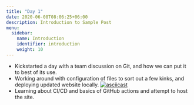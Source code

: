 ```yaml
---
title: "Day 1"
date: 2020-06-08T08:06:25+06:00
description: Introduction to Sample Post
menu:
  sidebar:
    name: Introduction
    identifier: introduction
    weight: 10
---
```


- Kickstarted a day with a team discussion on Git, and how we can put it to best of its use.
- Working around with configuration of files to sort out a few kinks, and deploying updated website locally.
[![asciicast](https://asciinema.org/a/418763.svg)](https://asciinema.org/a/418763)
- Learning about CI/CD and basics of GitHub actions and attempt to host the site. 
